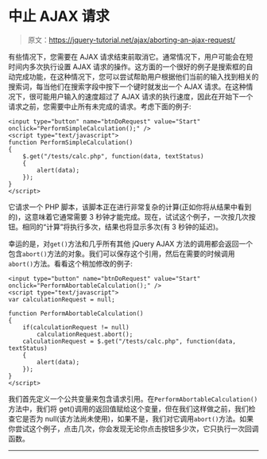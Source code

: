# 中止 AJAX 请求

> 原文：<https://jquery-tutorial.net/ajax/aborting-an-ajax-request/>

有些情况下，您需要在 AJAX 请求结束前取消它。通常情况下，用户可能会在短时间内多次执行设置 AJAX 请求的操作。这方面的一个很好的例子是搜索框的自动完成功能，在这种情况下，您可以尝试帮助用户根据他们当前的输入找到相关的搜索词，每当他们在搜索字段中按下一个键时就发出一个 AJAX 请求。在这种情况下，很可能用户输入的速度超过了 AJAX 请求的执行速度，因此在开始下一个请求之前，您需要中止所有未完成的请求。考虑下面的例子:

```
<input type="button" name="btnDoRequest" value="Start" onclick="PerformSimpleCalculation();" />
<script type="text/javascript">
function PerformSimpleCalculation()
{
	$.get("/tests/calc.php", function(data, textStatus)
	{
		alert(data);
	});
}
</script>
```

它请求一个 PHP 脚本，该脚本正在进行非常复杂的计算(正如你将从结果中看到的)，这意味着它通常需要 3 秒钟才能完成。现在，试试这个例子，一次按几次按钮。相同的“计算”将执行多次，结果也将显示多次(有 3 秒钟的延迟)。

幸运的是，对`get()`方法和几乎所有其他 jQuery AJAX 方法的调用都会返回一个包含`abort()`方法的对象。我们可以保存这个引用，然后在需要的时候调用`abort()`方法。看看这个稍加修改的例子:

```
<input type="button" name="btnDoRequest" value="Start" onclick="PerformAbortableCalculation();" />
<script type="text/javascript">
var calculationRequest = null;

function PerformAbortableCalculation()
{
	if(calculationRequest != null)
		calculationRequest.abort();
	calculationRequest = $.get("/tests/calc.php", function(data, textStatus)
	{
		alert(data);
	});
}
</script>
```

我们首先定义一个公共变量来包含请求引用。在`PerformAbortableCalculation()`方法中，我们将 get()调用的返回值赋给这个变量，但在我们这样做之前，我们检查它是否为 null(该方法尚未使用)，如果不是，我们对它调用`abort()`方法。如果你尝试这个例子，点击几次，你会发现无论你点击按钮多少次，它只执行一次回调函数。

* * *